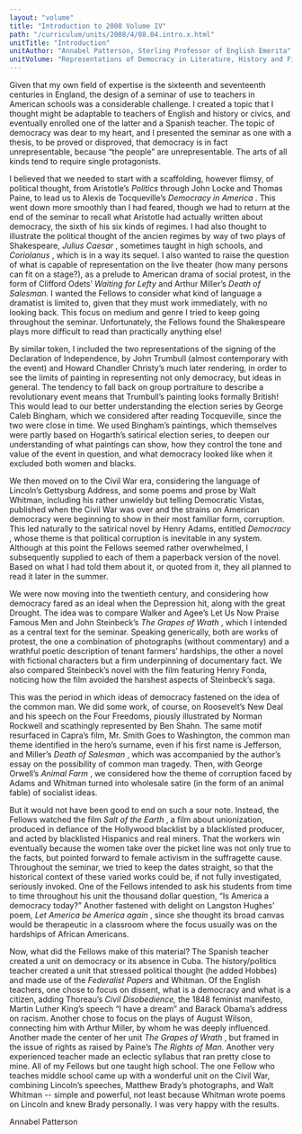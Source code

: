 ```yaml
---
layout: "volume"
title: "Introduction to 2008 Volume IV"
path: "/curriculum/units/2008/4/08.04.intro.x.html"
unitTitle: "Introduction"
unitAuthor: "Annabel Patterson, Sterling Professor of English Emerita"
unitVolume: "Representations of Democracy in Literature, History and Film"
---
```

<body>
<p>
Given that my own field of expertise is the sixteenth and seventeenth centuries in England, the design of a seminar of use to teachers in American schools was a considerable challenge. I created a topic that I thought might be adaptable to teachers of English and history or civics, and eventually enrolled one of the latter and a Spanish teacher. The topic of democracy was dear to my heart, and I presented the seminar as one with a thesis, to be proved or disproved, that democracy is in fact unrepresentable, because “the people” are unrepresentable. The arts of all kinds tend to require single protagonists.
</p>
<p>
I believed that we needed to start with a scaffolding, however flimsy, of political thought, from Aristotle’s
<i>
Politics
</i>
through John Locke and Thomas Paine, to lead us to Alexis de Tocqueville’s
<i>
Democracy in America
</i>
. This went down more smoothly than I had feared, though we had to return at the end of the seminar to recall what Aristotle had actually written about democracy, the sixth of his six kinds of regimes. I had also thought to illustrate the political thought of the ancien regimes by way of two plays of Shakespeare,
<i>
Julius Caesar
</i>
, sometimes taught in high schools, and
<i>
Coriolanus
</i>
, which is in a way its sequel. I also wanted to raise the question of what is capable of representation on the live theater (how many persons can fit on a stage?), as a prelude to American drama of social protest, in the form of Clifford Odets’
<i>
Waiting for Lefty
</i>
and Arthur Miller’s
<i>
Death of Salesman.
</i>
I wanted the Fellows to consider what kind of language a dramatist is limited to, given that they must work immediately, with no looking back. This focus on medium and genre I tried to keep going throughout the seminar. Unfortunately, the Fellows found the Shakespeare plays more difficult to read than practically anything else!
</p>
<p>
By similar token, I included the two representations of the signing of the Declaration of Independence, by John Trumbull (almost contemporary with the event) and Howard Chandler Christy’s much later rendering, in order to see the limits of painting in representing not only democracy, but ideas in general. The tendency to fall back on group portraiture to describe a revolutionary event means that Trumbull’s painting looks formally British! This would lead to our better understanding the election series by George Caleb Bingham, which we considered after reading Tocqueville, since the two were close in time. We used Bingham’s paintings, which themselves were partly based on Hogarth’s satirical election series, to deepen our understanding of what paintings can show, how they control the tone and value of the event in question, and what democracy looked like when it excluded both women and blacks.
</p>
<p>
We then moved on to the Civil War era, considering the language of Lincoln’s Gettysburg Address, and some poems and prose by Walt Whitman, including his rather unwieldy but telling Democratic Vistas, published when the Civil War was over and the strains on American democracy were beginning to show in their most familiar form, corruption. This led naturally to the satirical novel by Henry Adams, entitled
<i>
Democracy
</i>
, whose theme is that political corruption is inevitable in any system. Although at this point the Fellows seemed rather overwhelmed, I subsequently supplied to each of them a paperback version of the novel. Based on what I had told them about it, or quoted from it, they all planned to read it later in the summer.
</p>
<p>
We were now moving into the twentieth century, and considering how democracy fared as an ideal when the Depression hit, along with the great Drought. The idea was to compare Walker and Agee’s Let Us Now Praise Famous Men and John Steinbeck’s
<i>
The Grapes of Wrath
</i>
, which I intended as a central text for the seminar. Speaking generically, both are works of protest, the one a combination of photographs (without commentary) and a wrathful poetic description of tenant farmers’ hardships, the other a novel with fictional characters but a firm underpinning of documentary fact. We also compared Steinbeck’s novel with the film featuring Henry Fonda, noticing how the film avoided the harshest aspects of Steinbeck’s saga.
</p>
<p>
This was the period in which ideas of democracy fastened on the idea of the common man. We did some work, of course, on Roosevelt’s New Deal and his speech on the Four Freedoms, piously illustrated by Norman Rockwell and scathingly represented by Ben Shahn. The same motif resurfaced in Capra’s film, Mr. Smith Goes to Washington, the common man theme identified in the hero’s surname, even if his first name is Jefferson, and Miller’s
<i>
Death of Salesman
</i>
, which was accompanied by the author’s essay on the possibility of common man tragedy. Then, with George Orwell’s
<i>
Animal Farm
</i>
, we considered how the theme of corruption faced by Adams and Whitman turned into wholesale satire (in the form of an animal fable) of socialist ideas.
</p>
<p>
But it would not have been good to end on such a sour note. Instead, the Fellows watched the film
<i>
Salt of the Earth
</i>
, a film about unionization, produced in defiance of the Hollywood blacklist by a blacklisted producer, and acted by blacklisted Hispanics and real miners. That the workers win eventually because the women take over the picket line was not only true to the facts, but pointed forward to female activism in the suffragette cause. Throughout the seminar, we tried to keep the dates straight, so that the historical context of these varied works could be, if not fully investigated, seriously invoked. One of the Fellows intended to ask his students from time to time throughout his unit the thousand dollar question, “Is America a democracy today?” Another fastened with delight on Langston Hughes’ poem,
<i>
Let America be America again
</i>
, since she thought its broad canvas would be therapeutic in a classroom where the focus usually was on the hardships of African Americans.
</p>
<p>
Now, what did the Fellows make of this material? The Spanish teacher created a unit on democracy or its absence in Cuba. The history/politics teacher created a unit that stressed political thought (he added Hobbes) and made use of the
<i>
Federalist Papers
</i>
and Whitman. Of the English teachers, one chose to focus on dissent, what is a democracy and what is a citizen, adding Thoreau’s
<i>
Civil Disobedience,
</i>
the 1848 feminist manifesto, Martin Luther King’s speech “I have a dream” and Barack Obama’s address on racism. Another chose to focus on the plays of August Wilson, connecting him with Arthur Miller, by whom he was deeply influenced. Another made the center of her unit
<i>
The Grapes of Wrath
</i>
, but framed in the issue of rights as raised by Paine’s
<i>
The Rights of Man.
</i>
Another very experienced teacher made an eclectic syllabus that ran pretty close to mine. All of my Fellows but one taught high school. The one Fellow who teaches middle school came up with a wonderful unit on the Civil War, combining Lincoln’s speeches, Matthew Brady’s photographs, and Walt Whitman -- simple and powerful, not least because Whitman wrote poems on Lincoln and knew Brady personally. I was very happy with the results.
</p>
<p>
Annabel Patterson
</p>
</body>
